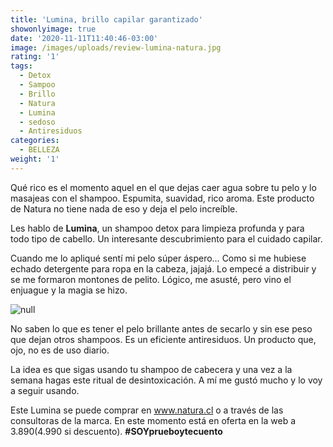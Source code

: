 ```yaml
---
title: 'Lumina, brillo capilar garantizado'
showonlyimage: true
date: '2020-11-11T11:40:46-03:00'
image: /images/uploads/review-lumina-natura.jpg
rating: '1'
tags:
  - Detox
  - Sampoo
  - Brillo
  - Natura
  - Lumina
  - sedoso
  - Antiresiduos
categories:
  - BELLEZA
weight: '1'
---
```

Qué rico es el momento aquel en el que dejas caer agua sobre tu pelo y lo masajeas con el shampoo. Espumita, suavidad, rico aroma. Este producto de Natura no tiene nada de eso y deja el pelo increíble.

<!--more-->

Les hablo de **Lumina**, un shampoo detox para limpieza profunda y para todo tipo de cabello. Un interesante descubrimiento para el cuidado capilar.

Cuando me lo apliqué sentí mi pelo súper áspero… Como si me hubiese echado detergente para ropa en la cabeza, jajajá. Lo empecé a distribuir y se me formaron montones de pelito. Lógico, me asusté, pero vino el enjuague y la magia se hizo.

![null](/images/uploads/review-lumina-natura-yo.jpg)

No saben lo que es tener el pelo brillante antes de secarlo y sin ese peso que dejan otros shampoos. Es un eficiente antiresiduos. Un producto que, ojo, no es de uso diario.

La idea es que sigas usando tu shampoo de cabecera y una vez a la semana hagas este ritual de desintoxicación. A mí me gustó mucho y lo voy a seguir usando.

Este Lumina se puede comprar en www.natura.cl o a través de las consultoras de la marca. En este momento está en oferta en la web a $3.890 ($4.990 si descuento). **\#SOYprueboytecuento**
